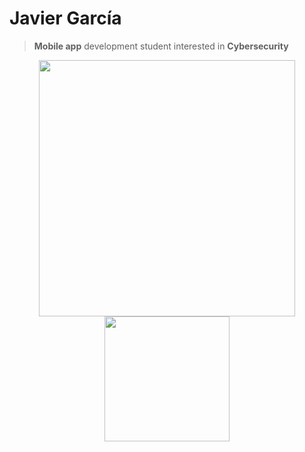 # Javier García

> **Mobile app** development student interested in **Cybersecurity**

<p align="center">
<img src="https://github-readme-stats.vercel.app/api?username=Javierg-g&show_icons=true&theme=dark&hide=prs,issues,contribs" width="410"/>
<img src="https://github-readme-stats.vercel.app/api/top-langs/?username=Javierg-g&layout=compact)](https://github.com/anuraghazra/github-readme-stats" width="200" />
</p>


<!--![Anurag's GitHub stats](https://github-readme-stats.vercel.app/api?username=Javierg-g&show_icons=true&theme=dark&hide=prs,issues,contribs)

[![Top Langs](https://github-readme-stats.vercel.app/api/top-langs/?username=Javierg-g&layout=compact)](https://github.com/anuraghazra/github-readme-stats)-->


